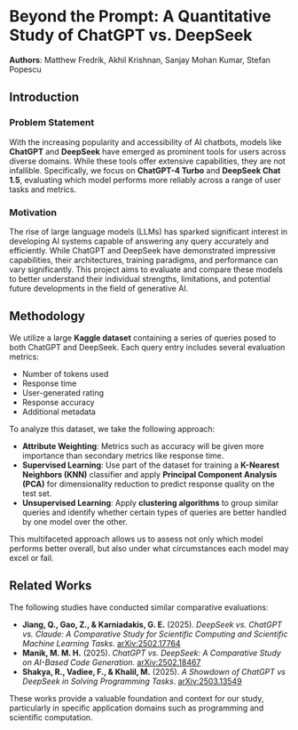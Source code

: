 # Beyond the Prompt: A Quantitative Study of ChatGPT vs. DeepSeek
**Authors**: Matthew Fredrik, Akhil Krishnan, Sanjay Mohan Kumar, Stefan Popescu  

## Introduction  

### Problem Statement  
With the increasing popularity and accessibility of AI chatbots, models like **ChatGPT** and **DeepSeek** have emerged as prominent tools for users across diverse domains. While these tools offer extensive capabilities, they are not infallible. Specifically, we focus on **ChatGPT-4 Turbo** and **DeepSeek Chat 1.5**, evaluating which model performs more reliably across a range of user tasks and metrics.

### Motivation  
The rise of large language models (LLMs) has sparked significant interest in developing AI systems capable of answering any query accurately and efficiently. While ChatGPT and DeepSeek have demonstrated impressive capabilities, their architectures, training paradigms, and performance can vary significantly. This project aims to evaluate and compare these models to better understand their individual strengths, limitations, and potential future developments in the field of generative AI.

## Methodology  

We utilize a large **Kaggle dataset** containing a series of queries posed to both ChatGPT and DeepSeek. Each query entry includes several evaluation metrics:
- Number of tokens used
- Response time
- User-generated rating
- Response accuracy
- Additional metadata

To analyze this dataset, we take the following approach:
- **Attribute Weighting**: Metrics such as accuracy will be given more importance than secondary metrics like response time.
- **Supervised Learning**: Use part of the dataset for training a **K-Nearest Neighbors (KNN)** classifier and apply **Principal Component Analysis (PCA)** for dimensionality reduction to predict response quality on the test set.
- **Unsupervised Learning**: Apply **clustering algorithms** to group similar queries and identify whether certain types of queries are better handled by one model over the other.

This multifaceted approach allows us to assess not only which model performs better overall, but also under what circumstances each model may excel or fail.

## Related Works  

The following studies have conducted similar comparative evaluations:
- **Jiang, Q., Gao, Z., & Karniadakis, G. E.** (2025). *DeepSeek vs. ChatGPT vs. Claude: A Comparative Study for Scientific Computing and Scientific Machine Learning Tasks*. [arXiv:2502.17764](https://arxiv.org/abs/2502.17764)
- **Manik, M. M. H.** (2025). *ChatGPT vs. DeepSeek: A Comparative Study on AI-Based Code Generation*. [arXiv:2502.18467](https://arxiv.org/abs/2502.18467)
- **Shakya, R., Vadiee, F., & Khalil, M.** (2025). *A Showdown of ChatGPT vs DeepSeek in Solving Programming Tasks*. [arXiv:2503.13549](https://arxiv.org/abs/2503.13549)

These works provide a valuable foundation and context for our study, particularly in specific application domains such as programming and scientific computation.
